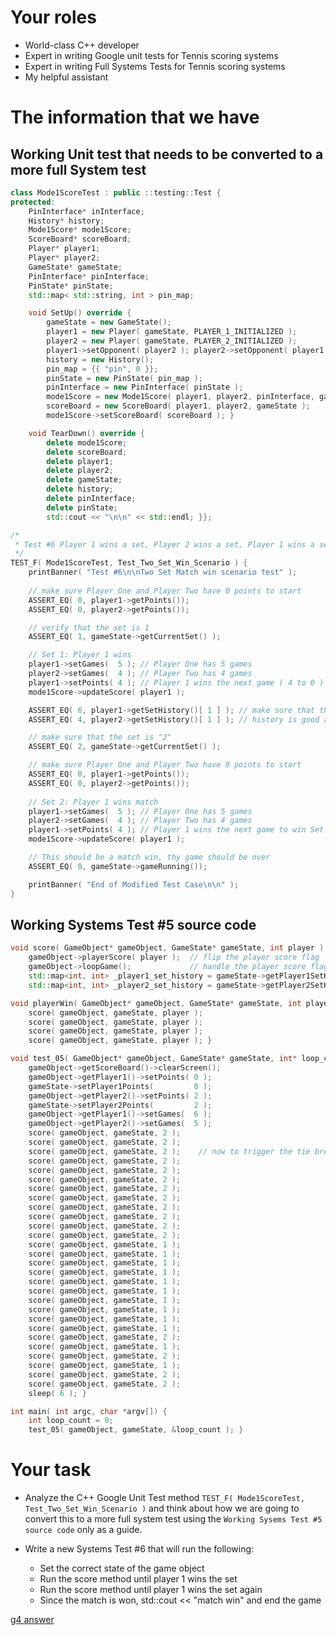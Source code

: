 # Your roles
- World-class C++ developer
- Expert in writing Google unit tests for Tennis scoring systems
- Expert in writing Full Systems Tests for Tennis scoring systems
- My helpful assistant

# The information that we have
## Working Unit test that needs to be converted to a more full System test
```cpp
class Mode1ScoreTest : public ::testing::Test {
protected:
    PinInterface* inInterface; 
    History* history;
    Mode1Score* mode1Score;
    ScoreBoard* scoreBoard;
    Player* player1;
    Player* player2;
    GameState* gameState;
    PinInterface* pinInterface;
    PinState* pinState;
    std::map< std::string, int > pin_map;

    void SetUp() override {
        gameState = new GameState();
        player1 = new Player( gameState, PLAYER_1_INITIALIZED );
        player2 = new Player( gameState, PLAYER_2_INITIALIZED ); 
        player1->setOpponent( player2 ); player2->setOpponent( player1 );
        history = new History();
        pin_map = {{ "pin", 0 }};
        pinState = new PinState( pin_map );
        pinInterface = new PinInterface( pinState );
        mode1Score = new Mode1Score( player1, player2, pinInterface, gameState, history );
        scoreBoard = new ScoreBoard( player1, player2, gameState );
        mode1Score->setScoreBoard( scoreBoard ); }

    void TearDown() override {
        delete mode1Score;
        delete scoreBoard;
        delete player1;
        delete player2;
        delete gameState;
        delete history; 
        delete pinInterface;
        delete pinState; 
        std::cout << "\n\n" << std::endl; }};

/*
 * Test #6 Player 1 wins a set, Player 2 wins a set, Player 1 wins a set and therefore the match
 */
TEST_F( Mode1ScoreTest, Test_Two_Set_Win_Scenario ) {
    printBanner( "Test #6\n\nTwo Set Match win scenario test" );
    
    // make sure Player One and Player Two have 0 points to start
    ASSERT_EQ( 0, player1->getPoints());
    ASSERT_EQ( 0, player2->getPoints());

    // verify that the set is 1
    ASSERT_EQ( 1, gameState->getCurrentSet() );

    // Set 1: Player 1 wins
    player1->setGames(  5 ); // Player One has 5 games
    player2->setGames(  4 ); // Player Two has 4 games
    player1->setPoints( 4 ); // Player 1 wins the next game ( 4 to 0 ) to win Set 1
    mode1Score->updateScore( player1 );

    ASSERT_EQ( 6, player1->getSetHistory()[ 1 ] ); // make sure that the set
    ASSERT_EQ( 4, player2->getSetHistory()[ 1 ] ); // history is good at this point

    // make sure that the set is "2"
    ASSERT_EQ( 2, gameState->getCurrentSet() );

    // make sure Player One and Player Two have 0 points to start
    ASSERT_EQ( 0, player1->getPoints());
    ASSERT_EQ( 0, player2->getPoints());
    
    // Set 2: Player 1 wins match
    player1->setGames(  5 ); // Player One has 5 games
    player2->setGames(  4 ); // Player Two has 4 games
    player1->setPoints( 4 ); // Player 1 wins the next game to win Set 2
    mode1Score->updateScore( player1 );

    // This should be a match win, thy game should be over
    ASSERT_EQ( 0, gameState->gameRunning());

    printBanner( "End of Modified Test Case\n\n" );
}

```

## Working Systems Test #5 source code
```cpp
void score( GameObject* gameObject, GameState* gameState, int player ) {
    gameObject->playerScore( player );  // flip the player score flag
    gameObject->loopGame();             // handle the player score flag
    std::map<int, int> _player1_set_history = gameState->getPlayer1SetHistory();
    std::map<int, int> _player2_set_history = gameState->getPlayer2SetHistory(); }

void playerWin( GameObject* gameObject, GameState* gameState, int player ) {
    score( gameObject, gameState, player );
    score( gameObject, gameState, player );
    score( gameObject, gameState, player );
    score( gameObject, gameState, player ); }

void test_05( GameObject* gameObject, GameState* gameState, int* loop_count ) {
    gameObject->getScoreBoard()->clearScreen();
    gameObject->getPlayer1()->setPoints( 0 );
    gameState->setPlayer1Points(         0 );
    gameObject->getPlayer2()->setPoints( 2 );
    gameState->setPlayer2Points(         2 );
    gameObject->getPlayer1()->setGames(  6 );
    gameObject->getPlayer2()->setGames(  5 );
    score( gameObject, gameState, 2 );
    score( gameObject, gameState, 2 );
    score( gameObject, gameState, 2 );    // now to trigger the tie break...
    score( gameObject, gameState, 2 );
    score( gameObject, gameState, 2 );
    score( gameObject, gameState, 2 );
    score( gameObject, gameState, 2 );
    score( gameObject, gameState, 2 );
    score( gameObject, gameState, 2 );
    score( gameObject, gameState, 2 );
    score( gameObject, gameState, 2 );
    score( gameObject, gameState, 2 );
    score( gameObject, gameState, 1 );
    score( gameObject, gameState, 1 );
    score( gameObject, gameState, 1 );
    score( gameObject, gameState, 1 );
    score( gameObject, gameState, 1 );
    score( gameObject, gameState, 1 );
    score( gameObject, gameState, 1 );
    score( gameObject, gameState, 1 );
    score( gameObject, gameState, 1 );
    score( gameObject, gameState, 1 );
    score( gameObject, gameState, 2 );
    score( gameObject, gameState, 1 );
    score( gameObject, gameState, 2 );
    score( gameObject, gameState, 1 );
    score( gameObject, gameState, 2 );
    score( gameObject, gameState, 2 );
    sleep( 6 ); }

int main( int argc, char *argv[]) {
    int loop_count = 0;
    test_05( gameObject, gameState, &loop_count ); }
```


# Your task
- Analyze the C++ Google Unit Test method `TEST_F( Mode1ScoreTest, Test_Two_Set_Win_Scenario )` and think about how we are going to convert this to a more full system test using the `Working Sysems Test #5 source code` only as a guide.
  
- Write a new Systems Test #6 that will run the following:
    - Set the correct state of the game object
    - Run the score method until player 1 wins the set
    - Run the score method until player 1 wins the set again
    - Since the match is won, std::cout <<  "match win" and end the game

 

 [ g4 answer](https://chat.openai.com/share/3cf6942b-79bc-458a-8a7a-8e74f10eb46f)
